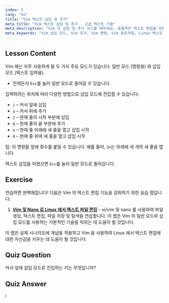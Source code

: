 ```yaml
---
index: 6
lang: "ko"
title: "Vim 텍스트 삽입 및 추가"
meta_title: "Vim 텍스트 삽입 및 추가 - 고급 텍스트 기술"
meta_description: "Vim 의 삽입 및 추가 모드를 배우세요. 효율적인 텍스트 편집을 위한 'i', 'a', 'I', 'A', 'o', 'O' 명령을 이해하세요. 지금 바로 Vim 기술을 향상시키세요!"
meta_keywords: "Vim 삽입 모드, Vim 추가, Vim 명령, Vim 튜토리얼, Linux 텍스트 편집기, 초보자 Vim, Vim 가이드, Vim 'i' 'a"
---
```


## Lesson Content

Vim 에는 자주 사용하게 될 두 가지 주요 모드가 있습니다: 일반 모드 (명령용) 와 삽입 모드 (텍스트 입력용).

- 언제든지 `Esc`를 눌러 일반 모드로 돌아갈 수 있습니다.

입력하려는 위치에 따라 다양한 방법으로 삽입 모드에 진입할 수 있습니다:

- `i` – 커서 앞에 삽입
- `a` – 커서 뒤에 추가
- `I` – 현재 줄의 시작 부분에 삽입
- `A` – 현재 줄의 끝 부분에 추가
- `o` – 현재 줄 아래에 새 줄을 열고 삽입 시작
- `O` – 현재 줄 위에 새 줄을 열고 삽입 시작

팁: 이 명령들 앞에 횟수를 붙일 수 있습니다. 예를 들어, `3o`는 아래에 세 개의 새 줄을 엽니다.

텍스트 삽입을 마쳤으면 `Esc`를 눌러 일반 모드로 돌아갑니다.

## Exercise

연습하면 완벽해집니다! 다음은 Vim 의 텍스트 편집 기능을 강화하기 위한 실습 랩입니다:

1. **[Vim 및 Nano 로 Linux 에서 텍스트 파일 편집](https://labex.io/ko/labs/comptia-edit-text-files-in-linux-with-vim-and-nano-591076)** - vi/vim 및 nano 를 사용하여 파일 생성, 텍스트 편집, 파일 저장 및 탐색을 연습합니다. 이 랩은 Vim 의 일반 모드와 삽입 모드를 사용하는 기본적인 기술을 익히는 데 도움이 될 것입니다.

이 랩은 실제 시나리오에 개념을 적용하고 Vim 을 사용하여 Linux 에서 텍스트 편집에 대한 자신감을 키우는 데 도움이 될 것입니다.

## Quiz Question

커서 앞에 삽입 모드로 진입하는 키는 무엇입니까?

## Quiz Answer

i
